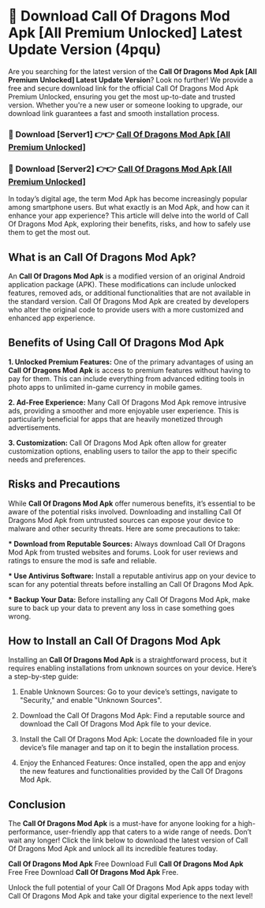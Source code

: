 # 🤖 Download Call Of Dragons Mod Apk [All Premium Unlocked] Latest Update Version (4pqu)

Are you searching for the latest version of the <strong>Call Of Dragons Mod Apk [All Premium Unlocked] Latest Update Version</strong>? Look no further! We provide a free and secure download link for the official Call Of Dragons Mod Apk Premium Unlocked, ensuring you get the most up-to-date and trusted version. Whether you're a new user or someone looking to upgrade, our download link guarantees a fast and smooth installation process.


<h3>📌 Download [Server1] 👉👉 <a href="https://hapymods.com?title=Call+Of+Dragons+Mod+Apk&ref=3B1">Call Of Dragons Mod Apk [All Premium Unlocked]</a></h3>

<h3>📌 Download [Server2] 👉👉 <a href="https://hapymods.com?title=Call+Of+Dragons+Mod+Apk&ref=3B1">Call Of Dragons Mod Apk [All Premium Unlocked]</a></h3>


In today’s digital age, the term Mod Apk has become increasingly popular among smartphone users. But what exactly is an Mod Apk, and how can it enhance your app experience? This article will delve into the world of Call Of Dragons Mod Apk, exploring their benefits, risks, and how to safely use them to get the most out.


<h2>What is an Call Of Dragons Mod Apk?</h2>

An <strong>Call Of Dragons Mod Apk</strong> is a modified version of an original Android application package (APK). These modifications can include unlocked features, removed ads, or additional functionalities that are not available in the standard version. Call Of Dragons Mod Apk are created by developers who alter the original code to provide users with a more customized and enhanced app experience.


<h2>Benefits of Using Call Of Dragons Mod Apk</h2>

<strong> 1. Unlocked Premium Features:</strong> One of the primary advantages of using an <strong>Call Of Dragons Mod Apk</strong> is access to premium features without having to pay for them. This can include everything from advanced editing tools in photo apps to unlimited in-game currency in mobile games.

<strong> 2. Ad-Free Experience:</strong> Many Call Of Dragons Mod Apk remove intrusive ads, providing a smoother and more enjoyable user experience. This is particularly beneficial for apps that are heavily monetized through advertisements.

<strong> 3. Customization:</strong> Call Of Dragons Mod Apk often allow for greater customization options, enabling users to tailor the app to their specific needs and preferences.


<h2>Risks and Precautions</h2>

While <strong>Call Of Dragons Mod Apk</strong> offer numerous benefits, it’s essential to be aware of the potential risks involved. Downloading and installing Call Of Dragons Mod Apk from untrusted sources can expose your device to malware and other security threats. Here are some precautions to take:

<strong> * Download from Reputable Sources:</strong> Always download Call Of Dragons Mod Apk from trusted websites and forums. Look for user reviews and ratings to ensure the mod is safe and reliable.

<strong> * Use Antivirus Software:</strong> Install a reputable antivirus app on your device to scan for any potential threats before installing an Call Of Dragons Mod Apk.

<strong> * Backup Your Data:</strong> Before installing any Call Of Dragons Mod Apk, make sure to back up your data to prevent any loss in case something goes wrong.


<h2>How to Install an Call Of Dragons Mod Apk</h2>

Installing an <strong>Call Of Dragons Mod Apk</strong> is a straightforward process, but it requires enabling installations from unknown sources on your device. Here’s a step-by-step guide:

 1. Enable Unknown Sources: Go to your device’s settings, navigate to "Security," and enable "Unknown Sources".

 2. Download the Call Of Dragons Mod Apk: Find a reputable source and download the Call Of Dragons Mod Apk file to your device.

 3. Install the Call Of Dragons Mod Apk: Locate the downloaded file in your device’s file manager and tap on it to begin the installation process.

 4. Enjoy the Enhanced Features: Once installed, open the app and enjoy the new features and functionalities provided by the Call Of Dragons Mod Apk.


<h2><strong>Conclusion</strong></h2>

The <strong>Call Of Dragons Mod Apk</strong> is a must-have for anyone looking for a high-performance, user-friendly app that caters to a wide range of needs. Don’t wait any longer! Click the link below to download the latest version of Call Of Dragons Mod Apk and unlock all its incredible features today.

<strong>Call Of Dragons Mod Apk</strong> Free Download Full <strong>Call Of Dragons Mod Apk</strong> Free Free Download <strong>Call Of Dragons Mod Apk</strong> Free.

Unlock the full potential of your Call Of Dragons Mod Apk apps today with Call Of Dragons Mod Apk and take your digital experience to the next level!